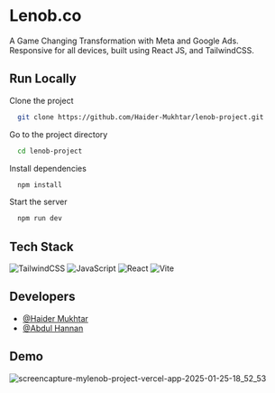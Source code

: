
# Lenob.co

A Game Changing Transformation with Meta and Google Ads.<br>
Responsive for all devices, built using React JS, and TailwindCSS.


## Run Locally

Clone the project

```bash
  git clone https://github.com/Haider-Mukhtar/lenob-project.git
```

Go to the project directory

```bash
  cd lenob-project
```

Install dependencies

```bash
  npm install
```

Start the server

```bash
  npm run dev
```


## Tech Stack

![TailwindCSS](https://img.shields.io/badge/tailwindcss-%2338B2AC.svg?style=for-the-badge&logo=tailwind-css&logoColor=white)  ![JavaScript](https://img.shields.io/badge/javascript-%23323330.svg?style=for-the-badge&logo=javascript&logoColor=%23F7DF1E) ![React](https://img.shields.io/badge/react-%2320232a.svg?style=for-the-badge&logo=react&logoColor=%2361DAFB) ![Vite](https://img.shields.io/badge/vite-%23646CFF.svg?style=for-the-badge&logo=vite&logoColor=white)


## Developers

- [@Haider Mukhtar](https://github.com/Haider-Mukhtar)
- [@Abdul Hannan](https://github.com/MrabdulHannan1)


## Demo

![screencapture-mylenob-project-vercel-app-2025-01-25-18_52_53](https://github.com/user-attachments/assets/dc500c31-a549-4610-8ab6-846f795b1141)


